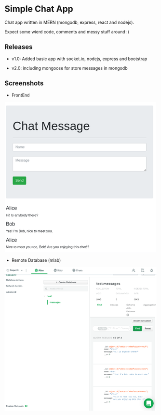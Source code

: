 # Simple Chat App

Chat app written in MERN (mongodb, express, react and nodejs).

Expect some wierd code, comments and messy stuff around :)

## Releases

* v1.0: Added basic app with socket.io, nodejs, express and bootstrap

* v2.0: including mongoose for store messages in mongodb

## Screenshots

* FrontEnd

![Frontend](./images/nodeapp2.png "Frontend")

* Remote Database (mlab)

![Database](./images/nodeapp1.png "Database")
